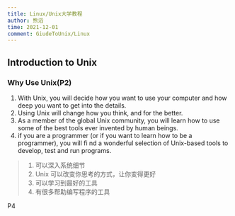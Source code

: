 ```yaml
---
title: Linux/Unix大学教程
author: 熊滔
time: 2021-12-01
comment: GiudeToUnix/Linux
---
```


## Introduction to Unix

### Why Use Unix(P2)

1. With Unix, you will decide how you want to use your computer and how deep you want to get into the details. 
2. Using Unix will change how you think, and for the better.
3. As a member of the global Unix community, you will learn how to use some of the best tools ever invented by human beings.
4. if you are a programmer (or if you want to learn how to be a programmer), you will fi nd a wonderful selection of Unix-based tools to develop, test and run programs.

>1. 可以深入系统细节
>2. Unix 可以改变你思考的方式，让你变得更好
>3. 可以学习到最好的工具
>4. 有很多帮助编写程序的工具

P4